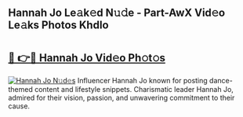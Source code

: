 ## Hannah Jo Le𝚊k𝚎d N𝚞𝚍e - Part-AwX Vid𝚎o Le𝚊ks Photos KhdIo

# <h2><a href="http://fbf0dn.evod.top/?m=Hannah+Jo">🔗 👉🔴 Hannah Jo Vid𝚎o Ph𝚘t𝚘s</a></h2>

[![Hannah Jo N𝚞d𝚎s](https://i.imgur.com/8V9OHl7.gif)](http://fbf0dn.evod.top/?m=Hannah+Jo)
Influencer Hannah Jo known for posting dance-themed content and lifestyle snippets. Charismatic leader Hannah Jo, admired for their vision, passion, and unwavering commitment to their cause. 
